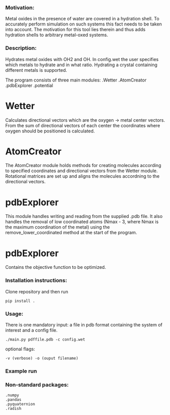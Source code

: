 ### Motivation:
Metal oxides in the presence of water are covered in a hydration shell. To accurately perform simulation on such systems this fact needs to be taken into account. The motivation for this tool lies therein and thus adds hydration shells to arbitrary metal-oxed systems. 

### Description:
Hydrates metal oxides with OH2 and OH. In config.wet the user specifies which metals to hydrate and in what ratio. Hydrating a crystal containing different metals is supported.

The program consists of three main modules:
	.Wetter
	.AtomCreator
	.pdbExplorer
	.potential

# Wetter
Calculates directional vectors which are the oxygen -> metal center vectors. From the sum of directional vectors of each center the coordinates where oxygen should be positioned is calculated.

# AtomCreator
The AtomCreator module holds methods for creating molecules according to specified coordinates and directional vectors from the Wetter module. Rotational matrices are set up and aligns the molecules accordning to the directional vectors.


# pdbExplorer
This module handles writing and reading from the supplied .pdb file. It also handles the removal of low coordinated atoms (Nmax - 3, where Nmax is the maximum coordination of the metal) using the remove_lower_coordinated method at the start of the program. 

# pdbExplorer
Contains the objective function to be optimized.

### Installation instructions:
Clone repository and then run 
```
pip install .
```

### Usage:
There is one mandatory input: a file in pdb format containing the system of interest and a config file.
```
./main.py pdffile.pdb -c config.wet
```
optional flags:
```
-v (verbose) -o (ouput filename)
```
### Example run

### Non-standard packages:
	.numpy
	.pandas
	.pyquaternion
	.radish

